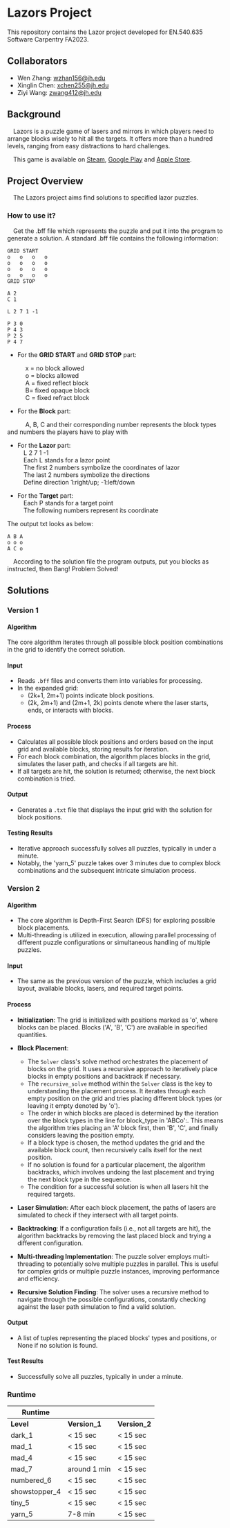 # Lazors Project

This repository contains the Lazor project developed for EN.540.635 Software Carpentry FA2023.

## Collaborators
- Wen Zhang: wzhan156@jh.edu
- Xinglin Chen: xchen255@jh.edu
- Ziyi Wang: zwang412@jh.edu

## Background
&ensp;&ensp;Lazors is a puzzle game of lasers and mirrors in which players need to arrange blocks wisely to hit all
the targets. It offers more than a hundred levels, ranging from easy distractions to hard challenges.
   
&ensp;&ensp;This game is available on [Steam](https://steamcommunity.com/app/341290), 
[Google Play](https://play.google.com/store/apps/details?id=net.pyrosphere.lazors&hl=en&pli=1) 
and [Apple Store](https://apps.apple.com/us/app/lazors/id386458926).

## Project Overview

&ensp;&ensp;The Lazors project aims find solutions to specified lazor puzzles.

### How to use it?
&ensp;&ensp;Get the .bff file which represents the puzzle and put it into the program to generate a solution.
A standard .bff file contains the following information:
```
GRID START
o   o   o   o
o   o   o   o
o   o   o   o
o   o   o   o
GRID STOP

A 2
C 1

L 2 7 1 -1

P 3 0
P 4 3
P 2 5
P 4 7
```
- For the **GRID START** and **GRID STOP** part:    

&ensp;&ensp;&ensp;&ensp;&ensp;&ensp;x = no block allowed   
&ensp;&ensp;&ensp;&ensp;&ensp;&ensp;o = blocks allowed   
&ensp;&ensp;&ensp;&ensp;&ensp;&ensp;A = fixed reflect block   
&ensp;&ensp;&ensp;&ensp;&ensp;&ensp;B= fixed opaque block   
&ensp;&ensp;&ensp;&ensp;&ensp;&ensp;C = fixed refract block  

- For the **Block** part:    

&ensp;&ensp;&ensp;&ensp;&ensp;&ensp;A, B, C and their corresponding number represents 
the block types and numbers the players have to play with

- For the **Lazor** part:   
&ensp;&ensp;L 2 7 1 -1   
&ensp;&ensp;Each L stands for a lazor point    
&ensp;&ensp;The first 2 numbers symbolize the coordinates of lazor   
&ensp;&ensp;The last 2 numbers symbolize the directions    
&ensp;&ensp;Define direction 1:right/up;  -1:left/down    


- For the **Target** part:    
&ensp;&ensp;Each P stands for a target point  
&ensp;&ensp;The following numbers represent its coordinate

The output txt looks as below:
```
A B A
o o o
A C o
```
&ensp;&ensp;According to the solution file the program outputs, put you blocks as instructed,
then Bang! Problem Solved!

## Solutions
### Version 1

#### Algorithm
The core algorithm iterates through all possible block position combinations in the grid to identify the correct solution.

#### Input
- Reads `.bff` files and converts them into variables for processing.
- In the expanded grid:
  - (2k+1, 2m+1) points indicate block positions.
  - (2k, 2m+1) and (2m+1, 2k) points denote where the laser starts, ends, or interacts with blocks.

#### Process
- Calculates all possible block positions and orders based on the input grid and available blocks, storing results for iteration.
- For each block combination, the algorithm places blocks in the grid, simulates the laser path, and checks if all targets are hit.
- If all targets are hit, the solution is returned; otherwise, the next block combination is tried.

#### Output
- Generates a `.txt` file that displays the input grid with the solution for block positions.

#### Testing Results
- Iterative approach successfully solves all puzzles, typically in under a minute.
- Notably, the 'yarn_5' puzzle takes over 3 minutes due to complex block combinations and the subsequent intricate simulation process.


### Version 2
#### Algorithm
- The core algorithm is Depth-First Search (DFS) for exploring possible block placements. 
- Multi-threading is utilized in execution, allowing parallel processing of different puzzle configurations or simultaneous handling of multiple puzzles.

#### Input
- The same as the previous version of the puzzle, which includes a grid layout, available blocks, lasers, and required target points.

#### Process
- **Initialization**: The grid is initialized with positions marked as 'o', where blocks can be placed. Blocks ('A', 'B', 'C') are available in specified quantities.

- **Block Placement**:
  - The `Solver` class's solve method orchestrates the placement of blocks on the grid.  It uses a recursive approach to iteratively place blocks in empty positions and backtrack if necessary.
  - The `recursive_solve` method within the `Solver` class is the key to understanding the placement process.  It iterates through each empty position on the grid and tries placing different block types (or leaving it empty denoted by 'o').
  - The order in which blocks are placed is determined by the iteration over the block types in the line for block_type in 'ABCo':.  This means the algorithm tries placing an 'A' block first, then 'B', 'C', and finally considers leaving the position empty.
  - If a block type is chosen, the method updates the grid and the available block count, then recursively calls itself for the next position.
  - If no solution is found for a particular placement, the algorithm backtracks, which involves undoing the last placement and trying the next block type in the sequence.
  - The condition for a successful solution is when all lasers hit the required targets.

- **Laser Simulation**: After each block placement, the paths of lasers are simulated to check if they intersect with all target points.

- **Backtracking**: If a configuration fails (i.e., not all targets are hit), the algorithm backtracks by removing the last placed block and trying a different configuration.

- **Multi-threading Implementation**: The puzzle solver employs multi-threading to potentially solve multiple puzzles in parallel. This is useful for complex grids or multiple puzzle instances, improving performance and efficiency.
  
- **Recursive Solution Finding**: The solver uses a recursive method to navigate through the possible configurations, constantly checking against the laser path simulation to find a valid solution.

#### Output
- A list of tuples representing the placed blocks' types and positions, or None if no solution is found.

#### Test Results
- Successfully solve all puzzles, typically in under a minute.

### Runtime
| Runtime       |                 |                 |
| ------------- | --------------- | --------------- |
| **Level**        | **Version_1**       | **Version_2**       |
| dark_1        | < 15 sec | < 15 sec  |
| mad_1         | < 15 sec  | < 15 sec |
| mad_4         | < 15 sec  | < 15 sec  |
| mad_7         | around 1 min    | < 15 sec  |
| numbered_6    | < 15 sec  | < 15 sec  |
| showstopper_4 | < 15 sec  | < 15 sec  |
| tiny_5        | < 15 sec  | < 15 sec  |
| yarn_5        | 7-8 min         | < 15 sec  |


